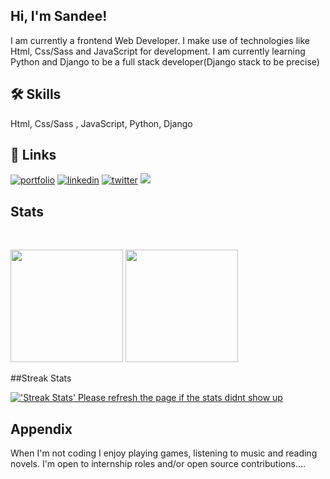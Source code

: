 
## Hi, I'm Sandee!
<p>I am currently a frontend Web Developer. I make use of technologies like Html, Css/Sass and JavaScript for development. I am currently learning Python and Django to be a full stack developer(Django stack to be precise)</p>


## 🛠 Skills
Html, Css/Sass , JavaScript, Python, Django


## 🔗 Links
[![portfolio](https://img.shields.io/badge/my_portfolio-000?style=for-the-badge&logo=ko-fi&logoColor=white)](http://portfolio-v4-psi.vercel.app/)
[![linkedin](https://img.shields.io/badge/linkedin-0A66C2?style=for-the-badge&logo=linkedin&logoColor=white)](https://www.linkedin.com/in/oyarekhua-sandra)
[![twitter](https://img.shields.io/badge/twitter-1DA1F2?style=for-the-badge&logo=twitter&logoColor=white)](https://twitter.com/_SandeeTee_)
<a href='https://holopin.io/@sandee'>
    <img src='https://holopin.onrender.com/Sandee'/>
</a>


## Stats
[](https://komarev.com/ghpvc/?username=Sandee004&color=blue) <br />
<p float="left">
<img height="180em" src="https://github-readme-stats.vercel.app/api?username=Sandee004" /> 
<img height="180em" src="https://github-readme-stats.vercel.app/api/top-langs/?username=Sandee004&theme=dark"/>
</p>

##Streak Stats

<a href="https://github.com/Sandee004">
<img alt="'Streak Stats' Please refresh the page if the stats didnt show up" src="https://github-readme-streak-stats.herokuapp.com/?user=Sandee004&theme=dark">
</a>

## Appendix
When I'm not coding I enjoy playing games, listening to music and reading novels.
I'm open to internship roles and/or open source contributions....

